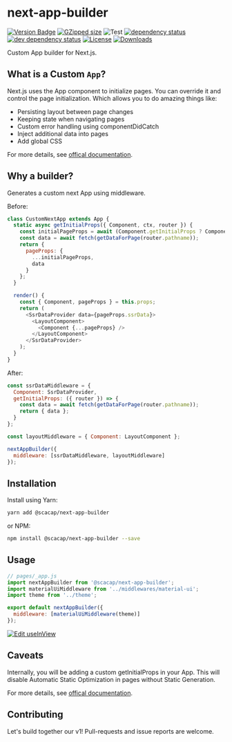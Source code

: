 # next-app-builder

[![Version Badge][npm-version-svg]][package-url]
[![GZipped size][npm-minzip-svg]][bundlephobia-url]
![Test](https://github.com/thebuilder/react-intersection-observer/workflows/Test/badge.svg)
[![dependency status][deps-svg]][deps-url]
[![dev dependency status][dev-deps-svg]][dev-deps-url]
[![License][license-image]][license-url]
[![Downloads][downloads-image]][downloads-url]

Custom App builder for Next.js.

## What is a Custom `App`?

Next.js uses the App component to initialize pages. You can override it and control the page initialization. Which allows you to do amazing things like:

- Persisting layout between page changes
- Keeping state when navigating pages
- Custom error handling using componentDidCatch
- Inject additional data into pages
- Add global CSS

For more details, see [offical documentation](https://nextjs.org/docs/advanced-features/custom-app).

## Why a builder?

Generates a custom next App using middleware.

Before:

```javascript
class CustomNextApp extends App {
  static async getInitialProps({ Component, ctx, router }) {
    const initialPageProps = await (Component.getInitialProps ? Component.getInitialProps : {});
    const data = await fetch(getDataForPage(router.pathname));
    return {
      pageProps: {
        ...initialPageProps,
        data
      }
    };
  }

  render() {
    const { Component, pageProps } = this.props;
    return (
      <SsrDataProvider data={pageProps.ssrData}>
        <LayoutComponent>
          <Component {...pageProps} />
        </LayoutComponent>
      </SsrDataProvider>
    );
  }
}
```

After:

```javascript
const ssrDataMiddleware = {
  Component: SsrDataProvider,
  getInitialProps: ({ router }) => {
    const data = await fetch(getDataForPage(router.pathname));
    return { data };
  }
};

const layoutMiddleware = { Component: LayoutComponent };

nextAppBuilder({
  middleware: [ssrDataMiddleware, layoutMiddleware]
});
```

## Installation

Install using Yarn:

```sh
yarn add @scacap/next-app-builder
```

or NPM:

```sh
npm install @scacap/next-app-builder --save
```

## Usage

```javascript
// pages/_app.js
import nextAppBuilder from '@scacap/next-app-builder';
import materialUiMiddleware from '../middlewares/material-ui';
import theme from '../theme';

export default nextAppBuilder({
  middleware: [materialUiMiddleware(theme)]
});
```

[![Edit useInView](https://codesandbox.io/static/img/play-codesandbox.svg)](https://codesandbox.io/s/custom-next-app-15s4p?fontsize=14&hidenavigation=1&file=/pages/_app.tsx)

## Caveats

Internally, you will be adding a custom getInitialProps in your App. This will disable Automatic Static Optimization in pages without Static Generation.

For more details, see [offical documentation](https://nextjs.org/docs/advanced-features/custom-app#caveats).

## Contributing

Let's build together our v1! Pull-requests and issue reports are welcome.

[npm-version-svg]: https://img.shields.io/npm/v/@scacap/next-app-builder.svg
[package-url]: https://www.npmjs.com/package/@scacap/next-app-builder
[bundlephobia-url]: https://bundlephobia.com/result?p=@scacap/next-app-builder
[npm-minzip-svg]: https://img.shields.io/bundlephobia/minzip/@scacap/next-app-builder
[deps-url]: https://david-dm.org/scacap/next-app-builder
[deps-svg]: https://david-dm.org/scacap/next-app-builder.svg
[dev-deps-url]: https://david-dm.org/scacap/next-app-builder?type=dev
[dev-deps-svg]: https://david-dm.org/scacap/next-app-builder/dev-status.svg
[license-url]: https://www.apache.org/licenses/LICENSE-2.0
[license-image]: https://img.shields.io/npm/l/@scacap/next-app-builder.svg
[downloads-url]: https://npm-stat.com/charts.html?package=@scacap/next-app-builder
[downloads-image]: https://img.shields.io/npm/dm/@scacap/next-app-builder.svg
